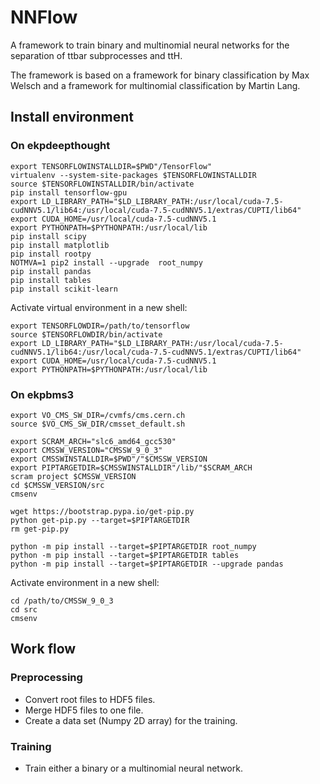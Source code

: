 # NNFlow

A framework to train binary and multinomial neural networks for the separation of ttbar subprocesses and ttH.

The framework is based on a framework for binary classification by Max Welsch and a framework for multinomial classification by Martin Lang.


## Install environment
### On ekpdeepthought

```
export TENSORFLOWINSTALLDIR=$PWD"/TensorFlow"
virtualenv --system-site-packages $TENSORFLOWINSTALLDIR
source $TENSORFLOWINSTALLDIR/bin/activate
pip install tensorflow-gpu
export LD_LIBRARY_PATH="$LD_LIBRARY_PATH:/usr/local/cuda-7.5-cudNNV5.1/lib64:/usr/local/cuda-7.5-cudNNV5.1/extras/CUPTI/lib64"
export CUDA_HOME=/usr/local/cuda-7.5-cudNNV5.1
export PYTHONPATH=$PYTHONPATH:/usr/local/lib
pip install scipy
pip install matplotlib
pip install rootpy
NOTMVA=1 pip2 install --upgrade  root_numpy
pip install pandas
pip install tables
pip install scikit-learn
```

Activate virtual environment in a new shell:
```
export TENSORFLOWDIR=/path/to/tensorflow
source $TENSORFLOWDIR/bin/activate
export LD_LIBRARY_PATH="$LD_LIBRARY_PATH:/usr/local/cuda-7.5-cudNNV5.1/lib64:/usr/local/cuda-7.5-cudNNV5.1/extras/CUPTI/lib64"
export CUDA_HOME=/usr/local/cuda-7.5-cudNNV5.1
export PYTHONPATH=$PYTHONPATH:/usr/local/lib
```


### On ekpbms3

```
export VO_CMS_SW_DIR=/cvmfs/cms.cern.ch
source $VO_CMS_SW_DIR/cmsset_default.sh

export SCRAM_ARCH="slc6_amd64_gcc530"
export CMSSW_VERSION="CMSSW_9_0_3"
export CMSSWINSTALLDIR=$PWD"/"$CMSSW_VERSION
export PIPTARGETDIR=$CMSSWINSTALLDIR"/lib/"$SCRAM_ARCH
scram project $CMSSW_VERSION
cd $CMSSW_VERSION/src
cmsenv

wget https://bootstrap.pypa.io/get-pip.py
python get-pip.py --target=$PIPTARGETDIR
rm get-pip.py

python -m pip install --target=$PIPTARGETDIR root_numpy
python -m pip install --target=$PIPTARGETDIR tables
python -m pip install --target=$PIPTARGETDIR --upgrade pandas
```

Activate environment in a new shell:
```
cd /path/to/CMSSW_9_0_3
cd src
cmsenv
```


## Work flow
### Preprocessing
- Convert root files to HDF5 files.
- Merge HDF5 files to one file.
- Create a data set (Numpy 2D array) for the training.

### Training
- Train either a binary or a multinomial neural network.
